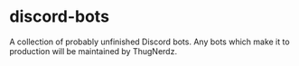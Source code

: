 # discord-bots
A collection of probably unfinished Discord bots. Any bots which make it to production will be maintained by ThugNerdz.
